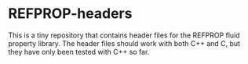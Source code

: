 REFPROP-headers
===============

This is a tiny repository that contains header files for the REFPROP fluid property library. The header files should work with both C++ and C, but they have only been tested with C++ so far.
